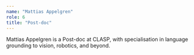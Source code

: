 ```yaml
---
name: "Mattias Appelgren"
role: 6 
title: "Post-doc"
---
```

Mattias Appelgren is a Post-doc at CLASP, with specialisation in language grounding to vision, robotics, and beyond.
